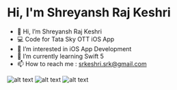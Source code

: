# Hi, I'm **Shreyansh Raj Keshri**


- 👋 Hi, I’m Shreyansh Raj Keshri
- 💻 Code for Tata Sky OTT iOS App
- 👀 I’m interested in iOS App Development
- 🌱 I’m currently learning Swift 5
- 📫 How to reach me : srkeshri.srk@gmail.com

![alt text](https://camo.githubusercontent.com/5b5d35ee073ed03fd7a6f7cf762856e47444168bae1f79d6f5eb28d385b0aa44/68747470733a2f2f696d672e736869656c64732e696f2f62616467652f507974686f6e2d4645434530303f7374796c653d666c6174266c6f676f3d507974686f6e266c6f676f436f6c6f723d333737364142 "Python")
![alt text](https://camo.githubusercontent.com/c7377fd726ab9c7552cab2f710bd2f9db609bdc3b999f7a426f24d3220742d7d/68747470733a2f2f696d672e736869656c64732e696f2f62616467652f432d3030353939433f7374796c653d666c6174266c6f676f3d63 "C")
![alt text](https://camo.githubusercontent.com/09b774bf31b3e09295293d876e271b9f38907df161055a333fdb3b38e3c1111d/68747470733a2f2f696d672e736869656c64732e696f2f62616467652f432b2b2d3030353939433f7374796c653d666c6174266c6f676f3d63253262253262 "C++")
